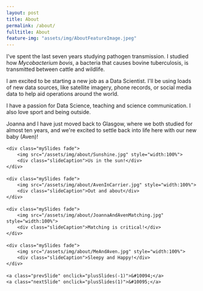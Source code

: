 ```yaml
---
layout: post
title: About
permalink: /about/
fulltitle: About
feature-img: "assets/img/AboutFeatureImage.jpeg"
---
```


I've spent the last seven years studying pathogen transmission. I studied how *Mycobacterium bovis*, a bacteria that causes bovine tuberculosis, is transmitted between cattle and wildlife.

I am excited to be starting a new job as a Data Scientist. I'll be using loads of new data sources, like satellite imagery, phone records, or social media data to help aid operations around the world.

I have a passion for Data Science, teaching and science communication. I also love sport and being outside.

Joanna and I have just moved back to Glasgow, where we both studied for almost ten years, and we're excited to settle back into life here with our new baby (Aven)!

<div class="slideshow-container">

    <div class="mySlides fade">
        <img src="/assets/img/about/Sunshine.jpg" style="width:100%">
        <div class="slideCaption">Us in the sun!</div>
    </div>

    <div class="mySlides fade">
        <img src="/assets/img/about/AvenInCarrier.jpg" style="width:100%">
        <div class="slideCaption">Out and about</div>
    </div>

    <div class="mySlides fade">
        <img src="/assets/img/about/JoannaAndAvenMatching.jpg" style="width:100%">
        <div class="slideCaption">Matching is critical!</div>
    </div>

    <div class="mySlides fade">
        <img src="/assets/img/about/MeAndAven.jpg" style="width:100%">
        <div class="slideCaption">Sleepy and Happy!</div>
    </div>

    <a class="prevSlide" onclick="plusSlides(-1)">&#10094;</a>
    <a class="nextSlide" onclick="plusSlides(1)">&#10095;</a>

</div>

<div style="text-align:center">
    <span class="slideDot" onclick="currentSlide(1)"></span> 
    <span class="slideDot" onclick="currentSlide(2)"></span> 
    <span class="slideDot" onclick="currentSlide(3)"></span> 
    <span class="slideDot" onclick="currentSlide(4)"></span> 
</div>

<br>
